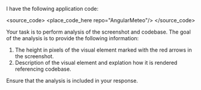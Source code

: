 I have the following application code:

<source_code>
<place_code_here repo="AngularMeteo"/>
</source_code>

Your task is to perform analysis of the screenshot and codebase. The goal of the analysis is to provide the following information:
1) The height in pixels of the visual element marked with the red arrows in the screenshot.
2) Description of the visual element and explation how it is rendered referencing codebase.

Ensure that the analysis is included in your response.
